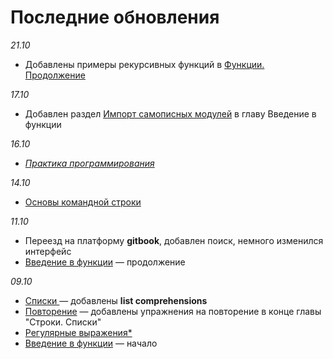 # Последние обновления

_21.10_

* Добавлены примеры рекурсивных функций в [Функции. Продолжение](funkcii/funkcii-2.0.md)

_17.10_

* Добавлен раздел [Импорт самописных модулей](funkcii/vvedenie-v-funkcii.md#import-samopisnykh-modulei) в главу Введение в функции

_16.10_

* [_Практика программирования_](broken-reference)

_14.10_

* [Основы командной строки](vvedenie-v-python/osnovy-komandnoi-stroki.md)

_11.10_

* Переезд на платформу **gitbook**, добавлен поиск, немного изменился интерфейс
* [Введение в функции](funkcii/vvedenie-v-funkcii.md) — продолжение

_09.10_

* [Списки ](stroki.-spiski/spiski.md)— добавлены **list comprehensions**
* [Повторение](stroki.-spiski/povtorenie.md) — добавлены упражнения на повторение в конце главы "Строки. Списки"
* [Регулярные выражения\*](stroki.-spiski/regulyarnye-vyrazheniya-regex.md)
* [Введение в функции](funkcii/vvedenie-v-funkcii.md) — начало

